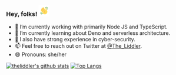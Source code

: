 ### Hey, folks! <img src="https://raw.githubusercontent.com/theliddler/theliddler/master/wave.gif" width="30px">

- 🔭 I’m currently working with primarily Node JS and TypeScript.
- 🌱 I’m currently learning about Deno and serverless architecture.
- 💬 I also have strong experience in cyber-security.
- 📫 Feel free to reach out on Twitter at [@The_Liddler](https://twitter.com/The_Liddler).
- 😄 Pronouns: she/her

[![theliddler's github stats](https://github-readme-stats.vercel.app/api?username=theliddler&count_private=true&show_icons=true&theme=gotham&layout=compact)](https://github.com/anuraghazra/github-readme-stats)
[![Top Langs](https://github-readme-stats.vercel.app/api/top-langs/?username=theliddler&theme=gotham&layout=compact)](https://github.com/anuraghazra/github-readme-stats)
